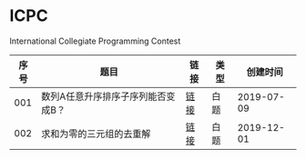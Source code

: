 
# ICPC

International Collegiate Programming Contest

|序号|题目|链接|类型|创建时间|
|--|--|--|--|--|
|001|数列A任意升序排序子序列能否变成B？|[链接](/ALGORITHM/ICPC/%E7%99%BD%E9%A2%98/codeforces_contest1187_problemD_%E6%95%B0%E5%88%97A%E4%BB%BB%E6%84%8F%E5%8D%87%E5%BA%8F%E6%8E%92%E5%BA%8F%E5%AD%90%E5%BA%8F%E5%88%97%E8%83%BD%E5%90%A6%E5%8F%98%E6%88%90B)|白题|2019-07-09|
|002|求和为零的三元组的去重解|[链接](/ALGORITHM/ICPC/白题/leetcode_problem_15.3Sum_求和为零的三元组的去重解)|白题|2019-12-01|
